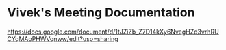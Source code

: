 # Vivek's Meeting Documentation

https://docs.google.com/document/d/1tJZiZb_Z7D14kXy6NvegHZd3vrhRUCYqMAoPHWVqnww/edit?usp=sharing



